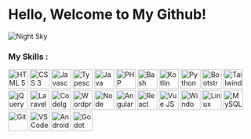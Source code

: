 <!-- # Hello, Welcome to My Github! -->
<h1>Hello, Welcome to My Github!</h1>

<img src="https://source.unsplash.com/1366x384?night-sky" alt="Night Sky">

<!-- ### My Skills : -->
<h3>My Skills :</h3>

<img src="https://cdn.jsdelivr.net/gh/devicons/devicon/icons/html5/html5-original.svg" alt="HTML 5" height="40">
<img src="https://cdn.jsdelivr.net/gh/devicons/devicon/icons/css3/css3-original.svg" alt="CSS 3" height="40">
<img src="https://cdn.jsdelivr.net/gh/devicons/devicon/icons/javascript/javascript-original.svg" alt="Javascript" height="40">
<img src="https://cdn.jsdelivr.net/gh/devicons/devicon/icons/typescript/typescript-original.svg" alt="Typescript" height="40">
<img src="https://cdn.jsdelivr.net/gh/devicons/devicon/icons/java/java-original.svg" alt="Java" height="40">
<img src="https://cdn.jsdelivr.net/gh/devicons/devicon/icons/php/php-original.svg" alt="PHP" height="40">
<img src="https://cdn.jsdelivr.net/gh/devicons/devicon/icons/bash/bash-original.svg" alt="Bash" height="40">
<img src="https://cdn.jsdelivr.net/gh/devicons/devicon/icons/kotlin/kotlin-original.svg" alt="Kotlin" height="40">
<img src="https://cdn.jsdelivr.net/gh/devicons/devicon/icons/python/python-original.svg" alt="Python" height="40">
<img src="https://cdn.jsdelivr.net/gh/devicons/devicon/icons/bootstrap/bootstrap-original.svg" alt="Bootstrap" height="40">
<img src="https://cdn.jsdelivr.net/gh/devicons/devicon/icons/tailwindcss/tailwindcss-plain.svg" alt="Tailwind CSS" height="40">
<img src="https://cdn.jsdelivr.net/gh/devicons/devicon/icons/jquery/jquery-original.svg" alt="jQuery" height="40">
<img src="https://cdn.jsdelivr.net/gh/devicons/devicon/icons/laravel/laravel-plain.svg" alt="Laravel" height="40">
<img src="https://cdn.jsdelivr.net/gh/devicons/devicon/icons/codeigniter/codeigniter-plain.svg" alt="CodeIgniter" height="40">
<img src="https://cdn.jsdelivr.net/gh/devicons/devicon/icons/wordpress/wordpress-plain.svg" alt="Wordpress" height="40">
<img src="https://cdn.jsdelivr.net/gh/devicons/devicon/icons/nodejs/nodejs-original.svg" alt="Node JS" height="40">
<img src="https://cdn.jsdelivr.net/gh/devicons/devicon/icons/angularjs/angularjs-original.svg" alt="Angular JS" height="40">
<img src="https://cdn.jsdelivr.net/gh/devicons/devicon/icons/react/react-original.svg" alt="React" height="40">
<img src="https://cdn.jsdelivr.net/gh/devicons/devicon/icons/vuejs/vuejs-original.svg" alt="Vue JS" height="40">
<img src="https://cdn.jsdelivr.net/gh/devicons/devicon/icons/windows8/windows8-original.svg" alt="Windows 8" height="40">
<img src="https://cdn.jsdelivr.net/gh/devicons/devicon/icons/linux/linux-original.svg" alt="Linux" height="40">
<img src="https://cdn.jsdelivr.net/gh/devicons/devicon/icons/mysql/mysql-original.svg" alt="MySQL" height="40">
<img src="https://cdn.jsdelivr.net/gh/devicons/devicon/icons/git/git-original.svg" alt="Git" height="40">
<img src="https://cdn.jsdelivr.net/gh/devicons/devicon/icons/vscode/vscode-original.svg" alt="VS Code" height="40">
<img src="https://cdn.jsdelivr.net/gh/devicons/devicon/icons/androidstudio/androidstudio-original.svg" alt="Android Studio" height="40">
<img src="https://cdn.jsdelivr.net/gh/devicons/devicon/icons/godot/godot-original.svg" alt="Godot" height="40">